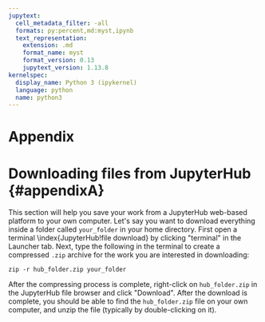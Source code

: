 ```yaml
---
jupytext:
  cell_metadata_filter: -all
  formats: py:percent,md:myst,ipynb
  text_representation:
    extension: .md
    format_name: myst
    format_version: 0.13
    jupytext_version: 1.13.8
kernelspec:
  display_name: Python 3 (ipykernel)
  language: python
  name: python3
---
```


# Appendix

# Downloading files from JupyterHub {#appendixA}

This section will help you
save your work from a JupyterHub web-based platform to your own computer. 
Let's say you want to download everything inside a folder called `your_folder`
in your home directory.
First open a terminal \index{JupyterHub!file download} by clicking "terminal" in the Launcher tab. 
Next, type the following in the terminal to create a 
compressed `.zip` archive for the work you are interested in downloading:

```
zip -r hub_folder.zip your_folder
```

After the compressing process is complete, right-click on `hub_folder.zip`
in the JupyterHub file browser
and click "Download". After the download is complete, you should be 
able to find the `hub_folder.zip` file on your own computer,
and unzip the file (typically by double-clicking on it).
